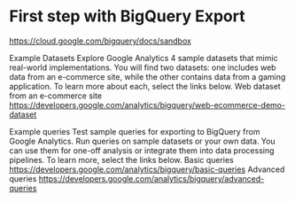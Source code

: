 # First step with BigQuery Export

https://cloud.google.com/bigquery/docs/sandbox

Example Datasets
Explore Google Analytics 4 sample datasets that mimic real-world implementations. You will find two datasets: one includes web data from an e-commerce site, while the other contains data from a gaming application.
To learn more about each, select the links below.
Web dataset from an e-commerce site
https://developers.google.com/analytics/bigquery/web-ecommerce-demo-dataset

Example queries
Test sample queries for exporting to BigQuery from Google Analytics. Run queries on sample datasets or your own data. You can use them for one-off analysis or integrate them into data processing pipelines.
To learn more, select the links below.
Basic queries
https://developers.google.com/analytics/bigquery/basic-queries
Advanced queries
https://developers.google.com/analytics/bigquery/advanced-queries
